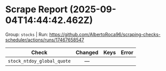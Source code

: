 # Scrape Report (2025-09-04T14:44:42.462Z)

Group: `stocks`  |  Run: https://github.com/AlbertoRoca96/scraping-checks-scheduler/actions/runs/17467658547

| Check | Changed | Keys | Error |
|---|:---:|:--|:--|
| `stock_ntdoy_global_quote` | — |  |  |
